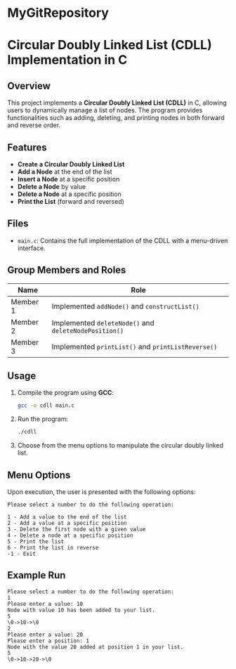 # MyGitRepository

# Circular Doubly Linked List (CDLL) Implementation in C

## Overview
This project implements a **Circular Doubly Linked List (CDLL)** in C, allowing users to dynamically manage a list of nodes. The program provides functionalities such as adding, deleting, and printing nodes in both forward and reverse order.

## Features
- **Create a Circular Doubly Linked List**
- **Add a Node** at the end of the list
- **Insert a Node** at a specific position
- **Delete a Node** by value
- **Delete a Node** at a specific position
- **Print the List** (forward and reversed)

## Files
- `main.c`: Contains the full implementation of the CDLL with a menu-driven interface.

## Group Members and Roles
| Name | Role |
|------|------|
| Member 1 | Implemented `addNode()` and `constructList()` |
| Member 2 | Implemented `deleteNode()` and `deleteNodePosition()` |
| Member 3 | Implemented `printList()` and `printListReverse()` |

## Usage
1. Compile the program using **GCC**:
   ```sh
   gcc -o cdll main.c
   ```
2. Run the program:
   ```sh
   ./cdll
   ```
3. Choose from the menu options to manipulate the circular doubly linked list.

## Menu Options
Upon execution, the user is presented with the following options:

```
Please select a number to do the following operation:

1 - Add a value to the end of the list
2 - Add a value at a specific position
3 - Delete the first node with a given value
4 - Delete a node at a specific position
5 - Print the list
6 - Print the list in reverse
-1 - Exit
```

## Example Run
```
Please select a number to do the following operation:
1
Please enter a value: 10
Node with value 10 has been added to your list.
5
\0->10->\0
2
Please enter a value: 20
Please enter a position: 1
Node with the value 20 added at position 1 in your list.
5
\0->10->20->\0
```

